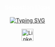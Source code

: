 
<h3 align="center" style="color: White; font-size: medium"  > Sebastian Ligas </h3>

<p align="center">
  <a href="https://git.io/typing-svg"><img src="https://readme-typing-svg.demolab.com?font=Fira+code&size=23&pause=1000&color=ADF727&width=435&lines=Automatics+%26+Robotics+student+%F0%9F%A4%96" alt="Typing SVG" /></a>
</p>

<p align="center">
  <a href="https://www.linkedin.com/in/sebastianligas/"><img width="32px" alt="Linkedin" title="Linkedin" src="https://www.citypng.com/photo/12435/hd-green-linkedin-in-icon-text-symbol-sign-png"/></a>


